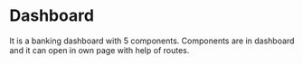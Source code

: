 # Dashboard
It is a banking dashboard with 5 components. 
Components are in dashboard and it can open in own page with help of routes. 
